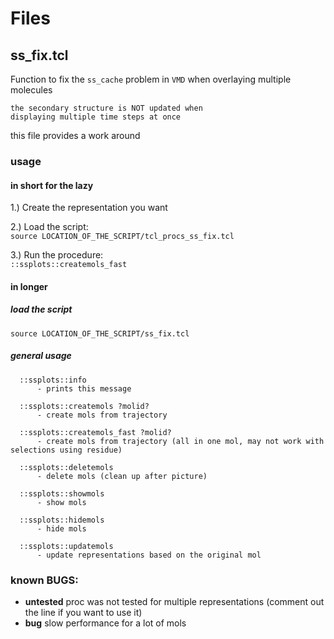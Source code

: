 
# Files
## ss_fix.tcl
Function to fix the `ss_cache` problem in `VMD`
 when overlaying multiple molecules
```
the secondary structure is NOT updated when
displaying multiple time steps at once
```

this file provides a work around

### usage

#### in short for the lazy
1.) Create the representation you want

2.) Load the script:<br>
`source LOCATION_OF_THE_SCRIPT/tcl_procs_ss_fix.tcl`

3.) Run the procedure:<br>
`::ssplots::createmols_fast`

#### in longer
##### load the script
`source LOCATION_OF_THE_SCRIPT/ss_fix.tcl`

##### general usage
```
  ::ssplots::info
      - prints this message

  ::ssplots::createmols ?molid?
      - create mols from trajectory

  ::ssplots::createmols_fast ?molid?
      - create mols from trajectory (all in one mol, may not work with selections using residue)

  ::ssplots::deletemols
      - delete mols (clean up after picture)

  ::ssplots::showmols
      - show mols

  ::ssplots::hidemols
      - hide mols

  ::ssplots::updatemols
      - update representations based on the original mol
 ```

### known BUGS:
 - **untested** proc was not tested for multiple representations (comment out the line if you want to use it)
 - **bug** slow performance for a lot of mols
